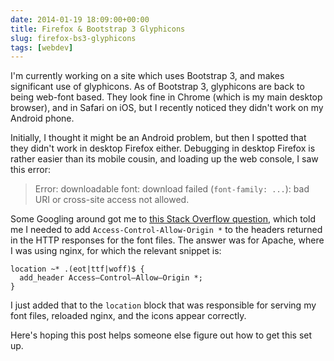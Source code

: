 ```yaml
---
date: 2014-01-19 18:09:00+00:00
title: Firefox & Bootstrap 3 Glyphicons
slug: firefox-bs3-glyphicons
tags: [webdev]
---
```


I'm currently working on a site which uses Bootstrap 3, and makes
significant use of glyphicons. As of Bootstrap 3, glyphicons are back
to being web-font based. They look fine in Chrome (which is my main
desktop browser), and in Safari on iOS, but I recently noticed they
didn't work on my Android phone.

<!-- more -->

Initially, I thought it might be an Android problem, but then I
spotted that they didn't work in desktop Firefox either. Debugging in
desktop Firefox is rather easier than its mobile cousin, and loading
up the web console, I saw this error:


> Error: downloadable font: download failed (`font-family: ...`): bad
> URI or cross-site access not allowed.


Some Googling around got me to [this Stack Overflow
question](http://stackoverflow.com/questions/15024333/downloadable-font-on-firefox-bad-uri-or-cross-site-access-not-allowed),
which told me I needed to add `Access-Control-Allow-Origin *` to the
headers returned in the HTTP responses for the font files. The answer
was for Apache, where I was using nginx, for which the relevant
snippet is:

```
location ~* .(eot|ttf|woff)$ {
  add_header Access–Control–Allow–Origin *;
}
```

I just added that to the `location` block that was responsible for
serving my font files, reloaded nginx, and the icons appear
correctly.

Here's hoping this post helps someone else figure out how to get this
set up.
